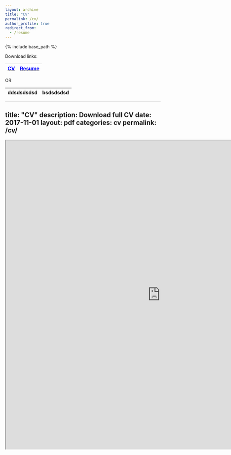 ```yaml
---
layout: archive
title: "CV"
permalink: /cv/
author_profile: true
redirect_from:
  - /resume
---
```


{% include base_path %}


Download links:

| [<span style="color:blue">CV</span>](https://nesar.github.io/files/CV_NesarRamachandra.pdf) | [<span style="color:blue">Resume</span>](https://nesar.github.io/files/Resume_NesarRamachandra.pdf) |
|:-----------:|:-------------:|


OR

| ddsdsdsdsd | bsdsdsdsd |
|:----------:|:---------:|

---
title: "CV"
description: Download full CV
date: 2017-11-01
layout: pdf
categories: cv
permalink: /cv/
---


<iframe src="https://nesar.github.io/files/CV_NesarRamachandra.pdf" width="1000" height="1000"></iframe>


<!---
<body style="margin:0px;padding:0px;overflow:hidden">
    <iframe src="https://nesar.github.io/files/CV_NesarRamachandra.pdf" frameborder="0" style="overflow:hidden;overflow-x:hidden;overflow-y:hidden;height:100%;width:100%;position:absolute;top:0px;left:0px;right:0px;bottom:0px" height="100%" width="100%"></iframe>
</body>
-->
